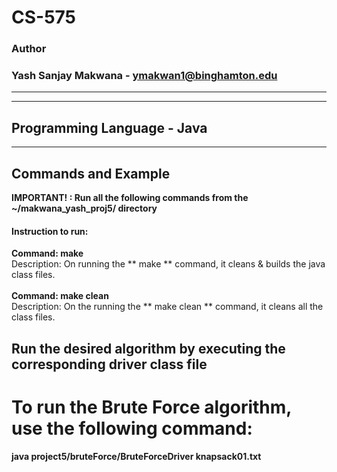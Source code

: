 # CS-575
### Author
### Yash Sanjay Makwana - ymakwan1@binghamton.edu
-----------------------------------------------------------------------
-----------------------------------------------------------------------
## Programming Language - Java
-----------------------------------------------------------------------
## Commands and Example 

 **IMPORTANT! : Run all the following commands from the ~/makwana_yash_proj5/ directory**
 #### Instruction to run:
**Command: make**  
 Description: On running the ** make ** command, it cleans & builds the java class files. 
 <br>
 <br>
 **Command: make clean** 
 <br>
 Description: On the running the ** make clean ** command, it cleans all the class files. <br>

 ## Run the desired algorithm by executing the corresponding driver class file <br>
 # To run the Brute Force algorithm, use the following command:
 **java project5/bruteForce/BruteForceDriver knapsack01.txt**